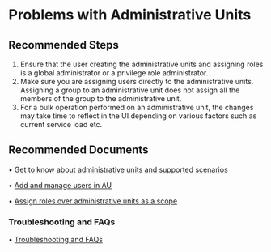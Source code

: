 <properties
	pageTitle="Problems with Administrative Units"
	description="Problems with Administrative Units"
	service="microsoft.aad"
	resource="Microsoft_AAD_IAM"
	authors="marwaIDCxP"
  	ms.author="marwa"
	displayOrder=""
	selfHelpType="generic"
	supportTopicIds="32736805"
	resourceTags=""
	productPesIds="16578"
	cloudEnvironments="public, Fairfax, Mooncake, usnat, ussec"
	articleId="2c68dc49-52e0-4142-9e3c-dd84fdbaf79e"
	ownershipId="AzureIdentity_DirectoryObjectManagement"
/>

# Problems with Administrative Units

## **Recommended Steps**

1. Ensure that the user creating the administrative units and assigning roles is a global administrator or a privilege role administrator.
2. Make sure you are assigning users directly to the administrative units. Assigning a group to an administrative unit does not assign all the members of the group to the administrative unit.
3. For a bulk operation performed on an administrative unit, the changes may take time to reflect in the UI depending on various factors such as current service load etc.


## **Recommended Documents**

• [Get to know about administrative units and supported scenarios](https://docs.microsoft.com/azure/active-directory/users-groups-roles/directory-administrative-units)

• [Add and manage users in AU](https://docs.microsoft.com/azure/active-directory/users-groups-roles/roles-admin-units-add-manage-users)

• [Assign roles over administrative units as a scope](https://docs.microsoft.com/azure/active-directory/users-groups-roles/roles-admin-units-assign-roles)



### **Troubleshooting and FAQs**

• [Troubleshooting and FAQs](https://docs.microsoft.com/azure/active-directory/users-groups-roles/roles-admin-units-faq-troubleshoot)

